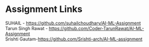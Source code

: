 # Assignment Links
SUHAIL - https://github.com/suhailchoudhary/AI-ML-Assignment \
Tarun Singh Rawat - https://github.com/Coder-TarunRawat/AI-ML-Assignment \
Srishti Gautam-https://github.com/Srishti-arch/AI-ML-assignment
